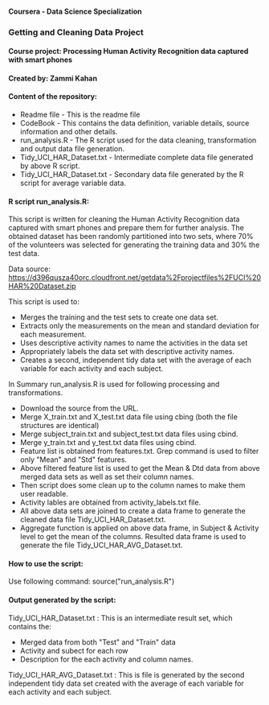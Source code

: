 #### Coursera - Data Science Specialization
### Getting and Cleaning Data Project

#### Course project: Processing Human Activity Recognition data captured with smart phones
#### Created by: Zammi Kahan

#### Content of the repository:
* Readme file - This is the readme file
* CodeBook - This contains the data definition, variable details, source information and other details.
* run_analysis.R - The R script used for the data cleaning, transformation and output data file generation.
* Tidy_UCI_HAR_Dataset.txt - Intermediate complete data file generated by above R script.
* Tidy_UCI_HAR_Dataset.txt - Secondary data file generated by the R script for average variable data.


#### R script run_analysis.R: 

This script is written for cleaning the Human Activity Recognition data captured with smart phones and prepare them for further analysis. The obtained dataset has been randomly partitioned into two sets, where 70% of the volunteers was selected for generating the training data and 30% the test data. 

Data source: https://d396qusza40orc.cloudfront.net/getdata%2Fprojectfiles%2FUCI%20HAR%20Dataset.zip

This script is used to:
* Merges the training and the test sets to create one data set.
* Extracts only the measurements on the mean and standard deviation for each measurement. 
* Uses descriptive activity names to name the activities in the data set
* Appropriately labels the data set with descriptive activity names. 
* Creates a second, independent tidy data set with the average of each variable for each activity and 
   each subject.

In Summary run_analysis.R is used for following processing and transformations.
* Download the source from the URL.
* Merge X_train.txt and X_test.txt data file using cbing (both the file structures are identical)
* Merge subject_train.txt and subject_test.txt data files using cbind.
* Merge y_train.txt and y_test.txt data files using cbind.
* Feature list is obtained from features.txt. Grep command is used to filter only "Mean" and "Std" features.
* Above filtered feature list is used to get the Mean & Dtd data from above merged data sets as well as set their column names.
* Then script does some clean up to the column names to make them user readable.
* Activity lables are obtained from activity_labels.txt file.
* All above data sets are joined to create a data frame to generate the cleaned data file Tidy_UCI_HAR_Dataset.txt.
* Aggregate function is applied on above data frame, in Subject & Activity level to get the mean of the columns. Resulted data frame is used to generate the file Tidy_UCI_HAR_AVG_Dataset.txt.


#### How to use the script:

Use following command: source("run_analysis.R")


#### Output generated by the script:

Tidy_UCI_HAR_Dataset.txt :
This is an intermediate result set, which contains the:
* Merged data from both "Test" and "Train" data
* Activity and subect for each row
* Description for the each activity and column names. 

Tidy_UCI_HAR_AVG_Dataset.txt : 
This is file is generated by the second independent tidy data set created with the average of each variable for each activity and each subject. 

